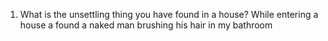 1) What is the unsettling thing you have found in a house?
While entering a house a found a naked man brushing his hair in my bathroom
